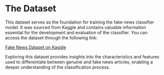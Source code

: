 # The Dataset

This dataset serves as the foundation for training the fake news classifier model. It was sourced from Kaggle and contains valuable information essential for the development and evaluation of the classifier. You can access the dataset through the following link:

[Fake News Dataset on Kaggle](https://www.kaggle.com/datasets/iamrahulthorat/fakenews-csv)

Exploring this dataset provides insights into the characteristics and features used to differentiate between genuine and fake news articles, enabling a deeper understanding of the classification process.